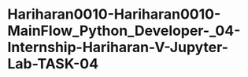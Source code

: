 # Hariharan0010-Hariharan0010-MainFlow_Python_Developer-_04-Internship-Hariharan-V-Jupyter-Lab-TASK-04